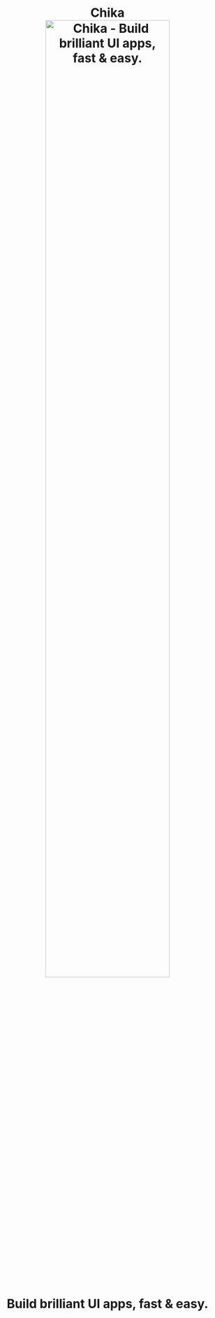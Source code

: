 <h1 align="center">
  Chika
  <br>
  <a href="http://chika.js.org"><img src="http://www.wallpaperscharlie.com/wp-content/uploads/2016/07/Cute-Girls-HD-Pictures-9.jpg" alt="Chika - Build brilliant UI apps, fast & easy." width="75%"></a>
  <br>
  Build brilliant UI apps, fast & easy.
</h1>
